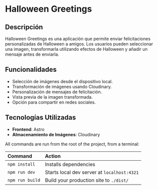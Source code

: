 # Halloween Greetings

## Descripción

Halloween Greetings es una aplicación que permite enviar felicitaciones personalizadas de Halloween a amigos. Los usuarios pueden seleccionar una imagen, transformarla utilizando efectos de Halloween y añadir un mensaje antes de enviarla.

## Funcionalidades

- Selección de imágenes desde el dispositivo local.
- Transformación de imágenes usando Cloudinary.
- Personalización de mensajes de felicitación.
- Vista previa de la imagen transformada.
- Opción para compartir en redes sociales.

## Tecnologías Utilizadas

- **Frontend**: Astro
- **Almacenamiento de Imágenes**: Cloudinary

All commands are run from the root of the project, from a terminal:

| Command         | Action                                      |
| :-------------- | :------------------------------------------ |
| `npm install`   | Installs dependencies                       |
| `npm run dev`   | Starts local dev server at `localhost:4321` |
| `npm run build` | Build your production site to `./dist/`     |
